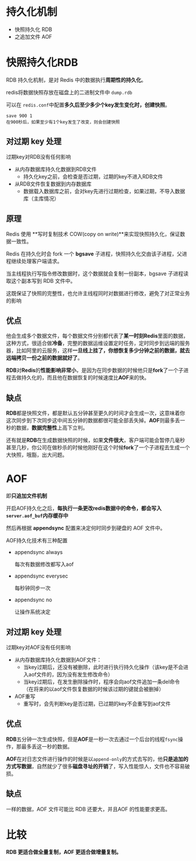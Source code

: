 # 持久化机制

- 快照持久化 RDB
- 之追加文件 AOF

# 快照持久化RDB

RDB 持久化机制，是对 Redis 中的数据执行**周期性的持久化**。

redis将数据快照存放在磁盘上的二进制文件中 `dump.rdb`

可以在 `redis.conf`中配置**多久后至少多少个key发生变化时，创建快照**。

```
save 900 1
在900秒后，如果至少有1个key发生了改变，则会创建快照
```

## 对过期 key 处理

过期key对RDB没有任何影响

- 从内存数据库持久化数据到RDB文件
  - 持久化key之前，会检查是否过期，过期的key不进入RDB文件
- 从RDB文件恢复数据到内存数据库
  - 数据载入数据库之前，会对key先进行过期检查，如果过期，不导入数据库（主库情况）

## 原理

Redis 使用 **写时复制技术 COW(copy on write)**来实现快照持久化，保证数据一致性。

Redis 在持久化时会 fork 一个 **bgsave** 子进程，快照持久化交由该子进程，父进程继续处理客户端请求。

当主线程执行写指令修改数据时，这个数据就会复制一份副本，bgsave 子进程读取这个副本写到 RDB 文件中。

这既保证了快照的完整性，也允许主线程同时对数据进行修改，避免了对正常业务的影响

## 优点

他会生成多个数据文件，每个数据文件分别都代表了**某一时刻Redis**里面的数据，这种方式，很适合做**冷备**，完整的数据运维设置定时任务，定时同步到远端的服务器，比如阿里的云服务，这样**一旦线上挂了，你想恢复多少分钟之前的数据，就去远端拷贝一份之前的数据就好了**。

**RDB**对**Redis**的**性能影响非常小**，是因为在同步数据的时候他只是**fork**了一个子进程去做持久化的，而且他在数据恢复的时候速度比**AOF**来的快。

## 缺点

**RDB**都是快照文件，都是默认五分钟甚至更久的时间才会生成一次，这意味着你这次同步到下次同步这中间五分钟的数据都很可能全部丢失掉。**AOF**则最多丢一秒的数据，**数据完整性**上高下立判。

还有就是**RDB**在生成数据快照的时候，如果**文件很大**，客户端可能会暂停几毫秒甚至几秒，你公司在做秒杀的时候他刚好在这个时候**fork**了一个子进程去生成一个大快照，哦豁，出大问题。

# AOF

即**只追加文件机制**

开启AOF持久化之后，**每执行一条更改redis数据中的命令，都会写入 `server.aof_buf`内存缓存中**

然后再根据 **appendsync** 配置来决定何时同步到硬盘的 AOF 文件中。

AOF持久化技术有三种配置

- appendsync always

  每次有数据修改都写入aof

- appendsync everysec

  每秒钟同步一次

- appendsync no

  让操作系统决定

## 对过期 key 处理

过期key对AOF没有任何影响

- 从内存数据库持久化数据到AOF文件：
  - 当key过期后，还没有被删除，此时进行执行持久化操作（该key是不会进入aof文件的，因为没有发生修改命令）
  - 当key过期后，在发生删除操作时，程序会向aof文件追加一条del命令（在将来的以aof文件恢复数据的时候该过期的键就会被删掉）
- AOF重写
  - 重写时，会先判断key是否过期，已过期的key不会重写到aof文件 

## 优点

**RDB**五分钟一次生成快照，但是**AOF**是一秒一次去通过一个后台的线程`fsync`操作，那最多丢这一秒的数据。

**AOF**在对日志文件进行操作的时候是以`append-only`的方式去写的，他**只是追加的方式写数据**，自然就少了很多**磁盘寻址的开销**了，写入性能惊人，文件也不容易破损。

## 缺点

一样的数据，AOF 文件可能比 RDB 还要大，并且AOF 的性能要求更高。

# 比较

**RDB 更适合做全量复制，AOF 更适合做增量复制。**
